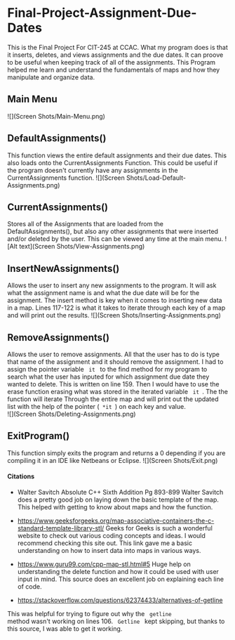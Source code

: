 # Final-Project-Assignment-Due-Dates
This is the Final Project For CIT-245 at CCAC. What my program does is that it inserts, deletes, and views assignments and the due dates. It can proove
to be useful when keeping track of all of the assignments. This Program helped me learn and understand the fundamentals of maps and how they manipulate and
organize data. 

## Main Menu
![](Screen Shots/Main-Menu.png)


## DefaultAssignments()
This function views the entire default assignments and their due dates. This also loads onto the CurrentAssignments Function. This could be useful if
the program doesn't currently have any assignments in the CurrentAssignments function.
![](Screen Shots/Load-Default-Assignments.png)

## CurrentAssignments()
Stores all of the Assignments that are loaded from the DefaultAssignments(), but also any other assignments that were inserted and/or deleted by the
user. This can be viewed any time at the main menu. 
![Alt text](Screen Shots/View-Assignments.png)

## InsertNewAssignments()
Allows the user to insert any new assignments to the program. It will ask what the assignment name is and what the due date will be for the assignment. The
insert method is key when it comes to inserting new data in a map. Lines 117-122 is what it takes to iterate through each key of a map and will print out the
results. 
![](Screen Shots/Inserting-Assignments.png)

## RemoveAssignments()
Allows the user to remove assignments. All that the user has to do is type that name of the assignment and it should remove the assignment. I had to assign the
pointer variable <code> it </code> to the find method for my program to search what the user has inputed for which assignment due date they wanted to delete. This 
is written on line 159. Then I would have to use the erase function erasing what was stored in the iterated variable <code> it </code>. The the function will 
iterate Through the entire map and will print out the updated list with the help of the pointer (<code> *it </code>) on each key and value.  
![](Screen Shots/Deleting-Assignments.png)

## ExitProgram()
This function simply exits the program and returns a 0 depending if you are compiling it in an IDE like Netbeans or Eclipse.
![](Screen Shots/Exit.png)

#### Citations
+ Walter Savitch Absolute C++ Sixth Addition  Pg 893-899
Walter Savitch does a pretty good job on laying down the basic template of the map. This helped with getting to know about
maps and how the function. 

+ <https://www.geeksforgeeks.org/map-associative-containers-the-c-standard-template-library-stl/>
Geeks for Geeks is such a wonderful website to check out various coding concepts and ideas. I would recommend checking this
site out. This link gave me a basic understanding on how to insert data into maps in various ways. 

+ <https://www.guru99.com/cpp-map-stl.html#5> 
Huge help on understanding the delete function and how it could be used with user input in mind. This source does an excellent job
on explaining each line of code.

+ <https://stackoverflow.com/questions/62374433/alternatives-of-getline>

This was helpful for trying to figure out why the <code> getline </code> method wasn't working on lines 106. <code> Getline </code> kept skipping,
but thanks to this source, I was able to get it working. 

